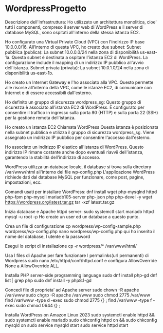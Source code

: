 # WordpressProgetto
Descrizione dell'Infrastruttura:
Ho utilizzato un architettura monolitica, cioe' tutti i componenti, compreso il server web di WordPress e il server di database MySQL, sono ospitati all'interno della stessa istanza EC2.

Ho configurato una Virtual Private Cloud (VPC) con l'indirizzo IP base 10.0.0.0/16. All'interno di questa VPC, ho creato due subnet:
Subnet pubblica (publica): La subnet 10.0.0.0/24 nella zona di disponibilità us-east-1a. Questa subnet è destinata a ospitare l'istanza EC2 di WordPress. La configurazione include il mapping di un indirizzo IP pubblico all'avvio dell'istanza.
Subnet privata (privata): La subnet 10.0.1.0/24 nella zona di disponibilità us-east-1b. 

Ho creato un Internet Gateway e l'ho associato alla VPC. Questo permette alle risorse all'interno della VPC, come le istanze EC2, di comunicare con Internet e di essere accessibili dall'esterno.

Ho definito un gruppo di sicurezza
wordpress_sg: Questo gruppo di sicurezza è associato all'istanza EC2 di WordPress. È configurato per consentire il traffico in ingresso sulla porta 80 (HTTP) e sulla porta 22 (SSH) per la gestione remota dell'istanza. 

Ho creato un istanza EC2
Chiamata WordPress Questa istanza è posizionata nella subnet pubblica e utilizza il gruppo di sicurezza wordpress_sg. Viene assegnato un indirizzo IP pubblico per consentire l'accesso dall'esterno.

Ho associato un indirizzo IP elastico all'istanza di WordPress. Questo indirizzo IP rimane costante anche dopo eventuali riavvii dell'istanza, garantendo la stabilità dell'indirizzo di accesso.

WordPress utilizza un database locale, il database si trova sulla directory /var/www/html all'interno del file wp-config.php
L'applicazione WordPress richiede dati dal database MySQL per funzionare, come post, pagine, impostazioni, ecc.

Comandi usati per installare WordPress:
dnf install wget php-mysqlnd httpd php-fpm php-mysqli mariadb105-server php-json php php-devel -y
wget https://wordpress.org/latest.tar.gz
tar -xzf latest.tar.gz

Inizia database e Apache httpd server:
sudo systemctl start mariadb httpd
mysql -u root -p
Ho create un user ed un database a questo punto.

Crea un file di configurazione 
cp wordpress/wp-config-sample.php wordpress/wp-config.php
nano wordpress/wp-config.php  qui ho inserito il nome del database, l utente e la password

Esegui lo script di installazione
cp -r wordpress/* /var/www/html/

Usa I files di Apache per fare funzionare I permalinks(url permanenti) di Wordpress
sudo nano /etc/httpd/conf/httpd.conf   e configura   AllowOverride None a  AllowOverride ALL.

Installa PHP server-side programming language
sudo dnf install php-gd
dnf list | grep php
sudo dnf install -y php8.1-gd

Concedi file di proprieta’ ad Apache server
sudo chown -R apache /var/www
sudo chgrp -R apache /var/www
sudo chmod 2775 /var/www
find /var/www -type d -exec sudo chmod 2775 {} \;
find /var/www -type f -exec sudo chmod 0644 {} \;

Installa WordPress on Amazon Linux 2023
sudo systemctl enable httpd && sudo systemctl enable mariadb
sudo chkconfig httpd on && sudo chkconfig mysqld on
sudo service mysqld start
sudo service httpd start







